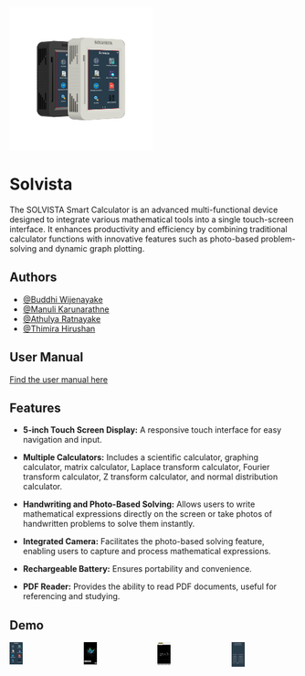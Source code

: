 
<div style="text-align: left;">
  <img src="docs/Images Edited/Untitled-1.png" alt="Logo" width="250" height="250"/>
</div>

# Solvista

The SOLVISTA Smart Calculator is an advanced multi-functional device designed to integrate various mathematical tools into a single touch-screen interface. It enhances productivity and efficiency by combining traditional calculator functions with innovative features such as photo-based problem-solving and dynamic graph plotting.


## Authors

- [@Buddhi Wijenayake](https://www.github.com/Buddhi19)
- [@Manuli Karunarathne](https://www.github.com/ManuliYK)
- [@Athulya Ratnayake](https://www.github.com/athulya24453)
- [@Thimira Hirushan](https://www.github.com/ThimiH)


## User Manual

[Find the user manual here](https://github.com/Buddhi19/EE356-SmartCalculator/blob/main/docs/calculator_user%20manual.pdf)


## Features

- **5-inch Touch Screen Display:** A responsive touch interface for easy navigation and input.

- **Multiple Calculators:** Includes a scientific calculator, graphing calculator, matrix calculator, Laplace transform calculator, Fourier transform calculator, Z transform calculator, and normal distribution calculator.

- **Handwriting and Photo-Based Solving:** Allows users to write mathematical expressions directly on the screen or take photos of handwritten problems to solve them instantly.

- **Integrated Camera:** Facilitates the photo-based solving feature, enabling users to capture and process mathematical expressions.

- **Rechargeable Battery:** Ensures portability and convenience.

- **PDF Reader:** Provides the ability to read PDF documents, useful for referencing and studying.
## Demo

<div style="display: grid; grid-template-columns: repeat(4, 1fr); gap: 14px;">
  <img src="docs/images/StartPage1.png" alt="Photo 1" style="width: 20%; height: auto;"/>
  <img src="docs/images/Graph3d.png" alt="Photo 2" style="width: 20%; height: auto;"/>
  <img src="docs/images/WriteToSolve2.png" alt="Photo 3" style="width: 20%; height: auto;"/>
  <img src="docs/images/Controls1.png" alt="Photo 4" style="width: 20%; height: auto;"/>
</div>
